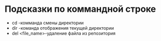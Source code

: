 # Подсказки по коммандной строке
- cd -комманда смены директории
- dir -команда отображения текущей директории
- del <file_name>-удаление файла из репозитория